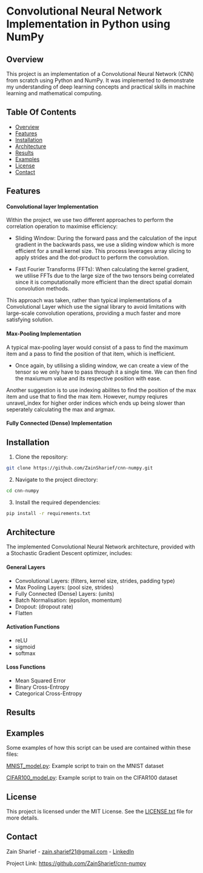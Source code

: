 # Convolutional Neural Network Implementation in Python using NumPy
## Overview
This project is an implementation of a Convolutional Neural Network (CNN) from scratch using Python and NumPy. It was implemented to demonstrate my understanding of deep learning concepts and practical skills in machine learning and mathematical computing.

## Table Of Contents
- [Overview](#overview)
- [Features](#features)
- [Installation](#installation)
- [Architecture](#architecture)
- [Results](#results)
- [Examples](#examples)
- [License](#license)
- [Contact](#contact)

## Features

#### Convolutional layer Implementation
Within the project, we use two different approaches to perform the correlation operation to maximise efficiency:

- Sliding Window: During the forward pass and the calculation of the input gradient in the backwards pass, we use a sliding window which is more efficient for a small kernel size. This process leverages array slicing to apply strides and the dot-product to perform the convolution.

- Fast Fourier Transforms (FFTs): When calculating the kernel gradient, we utilise FFTs due to the large size of the two tensors being correlated since it is computationally more efficient than the direct spatial domain convolution methods.

This approach was taken, rather than typical implementations of a Convolutional Layer which use the signal library to avoid limitations with large-scale convolution operations, providing a much faster and more satisfying solution.

#### Max-Pooling Implementation
A typical max-pooling layer would consist of a pass to find the maximum item and a pass to find the position of that item, which is inefficient.

- Once again, by utilising a sliding window, we can create a view of the tensor so we only have to pass through it a single time. We can then find the maxiumum value and its respective position with ease.

Another suggestion is to use indexing abilites to find the position of the max item and use that to find the max item. However, numpy reqiures unravel_index for higher order indices which ends up being slower than seperately calculating the max and argmax. 

#### Fully Connected (Dense) Implementation


## Installation
1. Clone the repository:
   
  ```sh
  git clone https://github.com/ZainSharief/cnn-numpy.git
  ```

2. Navigate to the project directory:

  ```sh
  cd cnn-numpy
  ```

3. Install the required dependencies:

  ```sh
  pip install -r requirements.txt
  ```
## Architecture

The implemented Convolutional Neural Network architecture, provided with a Stochastic Gradient Descent optimizer, includes:

#### General Layers
- Convolutional Layers: (filters, kernel size, strides, padding type)
- Max Pooling Layers: (pool size, strides)
- Fully Connected (Dense) Layers: (units)
- Batch Normalisation: (epsilon, momentum)
- Dropout: (dropout rate)
- Flatten

#### Activation Functions
- reLU
- sigmoid
- softmax

#### Loss Functions
- Mean Squared Error
- Binary Cross-Entropy
- Categorical Cross-Entropy

## Results


## Examples
Some examples of how this script can be used are contained within these files:

[MNIST_model.py](MNIST_model.py): Example script to train on the MNIST dataset

[CIFAR100_model.py](CIFAR100_model.py): Example script to train on the CIFAR100 dataset

## License
This project is licensed under the MIT License. See the [LICENSE.txt](LICENSE.txt) file for more details.

## Contact
Zain Sharief - zain.sharief21@gmail.com - [LinkedIn](https://www.linkedin.com/in/zain-sharief-5193b425b/)

Project Link: https://github.com/ZainSharief/cnn-numpy

